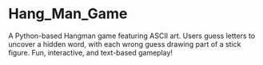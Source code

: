 # Hang_Man_Game
A Python-based Hangman game featuring ASCII art. Users guess letters to uncover a hidden word, with each wrong guess drawing part of a stick figure. Fun, interactive, and text-based gameplay!
